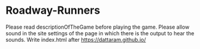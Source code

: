 # Roadway-Runners
Please read descriptionOfTheGame before playing the game.
Please allow sound in the site settings of the page in which there is the output to hear the sounds.
Write index.html after https://dattaram.github.io/
